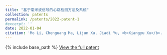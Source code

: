 ```yaml
---
title: "基于毫米波信号的心跳检测方法及系统"
collection: patents
permalink: /patents/2022-patent-1
#excerpt: ''
date: 2022-01-04
citation: 'Mo Li, Chenguang Ma, Lijun Xu, Jiadi Yu, <b>Xiangyu Xu</b>. &quot;基于毫米波信号的心跳检测方法及系统.&quot; <i>ZL201710952658.6</i>. 2022. P.R.China.'
---
```

{% include base_path %}
[View the full patent](https://ShawnnXu.github.io/files/2022-patent-1.pdf)


